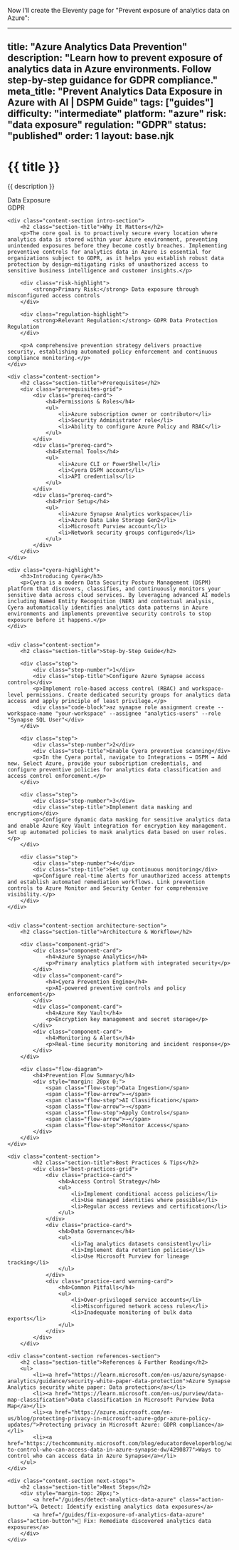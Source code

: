 Now I'll create the Eleventy page for "Prevent exposure of analytics data on Azure":

---
title: "Azure Analytics Data Prevention"
description: "Learn how to prevent exposure of analytics data in Azure environments. Follow step-by-step guidance for GDPR compliance."
meta_title: "Prevent Analytics Data Exposure in Azure with AI | DSPM Guide"
tags: ["guides"]
difficulty: "intermediate"
platform: "azure"
risk: "data exposure"
regulation: "GDPR"
status: "published"
order: 1
layout: base.njk
---

<div class="container">
    <div class="header">
        <h1>{{ title }}</h1>
        <p>{{ description }}</p>
        <div class="badge">Data Exposure</div>
        <div class="badge regulation">GDPR</div>
    </div>

    <div class="content-section intro-section">
        <h2 class="section-title">Why It Matters</h2>
        <p>The core goal is to proactively secure every location where analytics data is stored within your Azure environment, preventing unintended exposures before they become costly breaches. Implementing preventive controls for analytics data in Azure is essential for organizations subject to GDPR, as it helps you establish robust data protection by design—mitigating risks of unauthorized access to sensitive business intelligence and customer insights.</p>
        
        <div class="risk-highlight">
            <strong>Primary Risk:</strong> Data exposure through misconfigured access controls
        </div>
        
        <div class="regulation-highlight">
            <strong>Relevant Regulation:</strong> GDPR Data Protection Regulation
        </div>
        
        <p>A comprehensive prevention strategy delivers proactive security, establishing automated policy enforcement and continuous compliance monitoring.</p>
    </div>

    <div class="content-section">
        <h2 class="section-title">Prerequisites</h2>
        <div class="prerequisites-grid">
            <div class="prereq-card">
                <h4>Permissions & Roles</h4>
                <ul>
                    <li>Azure subscription owner or contributor</li>
                    <li>Security Administrator role</li>
                    <li>Ability to configure Azure Policy and RBAC</li>
                </ul>
            </div>
            <div class="prereq-card">
                <h4>External Tools</h4>
                <ul>
                    <li>Azure CLI or PowerShell</li>
                    <li>Cyera DSPM account</li>
                    <li>API credentials</li>
                </ul>
            </div>
            <div class="prereq-card">
                <h4>Prior Setup</h4>
                <ul>
                    <li>Azure Synapse Analytics workspace</li>
                    <li>Azure Data Lake Storage Gen2</li>
                    <li>Microsoft Purview account</li>
                    <li>Network security groups configured</li>
                </ul>
            </div>
        </div>
    </div>
	
    <div class="cyera-highlight">
        <h3>Introducing Cyera</h3>
        <p>Cyera is a modern Data Security Posture Management (DSPM) platform that discovers, classifies, and continuously monitors your sensitive data across cloud services. By leveraging advanced AI models including Named Entity Recognition (NER) and contextual analysis, Cyera automatically identifies analytics data patterns in Azure environments and implements preventive security controls to stop exposure before it happens.</p>
    </div>
	

    <div class="content-section">
        <h2 class="section-title">Step-by-Step Guide</h2>
        
        <div class="step">
            <div class="step-number">1</div>
            <div class="step-title">Configure Azure Synapse access controls</div>
            <p>Implement role-based access control (RBAC) and workspace-level permissions. Create dedicated security groups for analytics data access and apply principle of least privilege.</p>
            <div class="code-block">az synapse role assignment create --workspace-name "your-workspace" --assignee "analytics-users" --role "Synapse SQL User"</div>
        </div>

        <div class="step">
            <div class="step-number">2</div>
            <div class="step-title">Enable Cyera preventive scanning</div>
            <p>In the Cyera portal, navigate to Integrations → DSPM → Add new. Select Azure, provide your subscription credentials, and configure preventive policies for analytics data classification and access control enforcement.</p>
        </div>

        <div class="step">
            <div class="step-number">3</div>
            <div class="step-title">Implement data masking and encryption</div>
            <p>Configure dynamic data masking for sensitive analytics data and enable Azure Key Vault integration for encryption key management. Set up automated policies to mask analytics data based on user roles.</p>
        </div>

        <div class="step">
            <div class="step-number">4</div>
            <div class="step-title">Set up continuous monitoring</div>
            <p>Configure real-time alerts for unauthorized access attempts and establish automated remediation workflows. Link prevention controls to Azure Monitor and Security Center for comprehensive visibility.</p>
        </div>
    </div>


    <div class="content-section architecture-section">
        <h2 class="section-title">Architecture & Workflow</h2>
        
        <div class="component-grid">
            <div class="component-card">
                <h4>Azure Synapse Analytics</h4>
                <p>Primary analytics platform with integrated security</p>
            </div>
            <div class="component-card">
                <h4>Cyera Prevention Engine</h4>
                <p>AI-powered preventive controls and policy enforcement</p>
            </div>
            <div class="component-card">
                <h4>Azure Key Vault</h4>
                <p>Encryption key management and secret storage</p>
            </div>
            <div class="component-card">
                <h4>Monitoring & Alerts</h4>
                <p>Real-time security monitoring and incident response</p>
            </div>
        </div>

        <div class="flow-diagram">
            <h4>Prevention Flow Summary</h4>
            <div style="margin: 20px 0;">
                <span class="flow-step">Data Ingestion</span>
                <span class="flow-arrow">→</span>
                <span class="flow-step">AI Classification</span>
                <span class="flow-arrow">→</span>
                <span class="flow-step">Apply Controls</span>
                <span class="flow-arrow">→</span>
                <span class="flow-step">Monitor Access</span>
            </div>
        </div>
    </div>

	<div class="content-section">
	        <h2 class="section-title">Best Practices & Tips</h2>
	        <div class="best-practices-grid">
	            <div class="practice-card">
	                <h4>Access Control Strategy</h4>
	                <ul>
	                    <li>Implement conditional access policies</li>
	                    <li>Use managed identities where possible</li>
	                    <li>Regular access reviews and certification</li>
	                </ul>
	            </div>
	            <div class="practice-card">
	                <h4>Data Governance</h4>
	                <ul>
	                    <li>Tag analytics datasets consistently</li>
	                    <li>Implement data retention policies</li>
	                    <li>Use Microsoft Purview for lineage tracking</li>
	                </ul>
	            </div>
	            <div class="practice-card warning-card">
	                <h4>Common Pitfalls</h4>
	                <ul>
	                    <li>Over-privileged service accounts</li>
	                    <li>Misconfigured network access rules</li>
	                    <li>Inadequate monitoring of bulk data exports</li>
	                </ul>
	            </div>
	        </div>
	    </div>

    <div class="content-section references-section">
        <h2 class="section-title">References & Further Reading</h2>
        <ul>
            <li><a href="https://learn.microsoft.com/en-us/azure/synapse-analytics/guidance/security-white-paper-data-protection">Azure Synapse Analytics security white paper: Data protection</a></li>
            <li><a href="https://learn.microsoft.com/en-us/purview/data-map-classification">Data classification in Microsoft Purview Data Map</a></li>
            <li><a href="https://azure.microsoft.com/en-us/blog/protecting-privacy-in-microsoft-azure-gdpr-azure-policy-updates/">Protecting privacy in Microsoft Azure: GDPR compliance</a></li>
            <li><a href="https://techcommunity.microsoft.com/blog/educatordeveloperblog/ways-to-control-who-can-access-data-in-azure-synapse-dw/4290877">Ways to control who can access data in Azure Synapse</a></li>
        </ul>
    </div>

    <div class="content-section next-steps">
        <h2 class="section-title">Next Steps</h2>
        <div style="margin-top: 20px;">
            <a href="/guides/detect-analytics-data-azure" class="action-button">🔍 Detect: Identify existing analytics data exposures</a>
            <a href="/guides/fix-exposure-of-analytics-data-azure" class="action-button">🔧 Fix: Remediate discovered analytics data exposures</a>
        </div>
    </div>
</div>